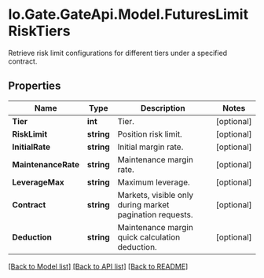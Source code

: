 
# Io.Gate.GateApi.Model.FuturesLimitRiskTiers

Retrieve risk limit configurations for different tiers under a specified contract.

## Properties

Name | Type | Description | Notes
------------ | ------------- | ------------- | -------------
**Tier** | **int** | Tier. | [optional] 
**RiskLimit** | **string** | Position risk limit. | [optional] 
**InitialRate** | **string** | Initial margin rate. | [optional] 
**MaintenanceRate** | **string** | Maintenance margin rate. | [optional] 
**LeverageMax** | **string** | Maximum leverage. | [optional] 
**Contract** | **string** | Markets, visible only during market pagination requests. | [optional] 
**Deduction** | **string** | Maintenance margin quick calculation deduction. | [optional] 

[[Back to Model list]](../README.md#documentation-for-models)
[[Back to API list]](../README.md#documentation-for-api-endpoints)
[[Back to README]](../README.md)
